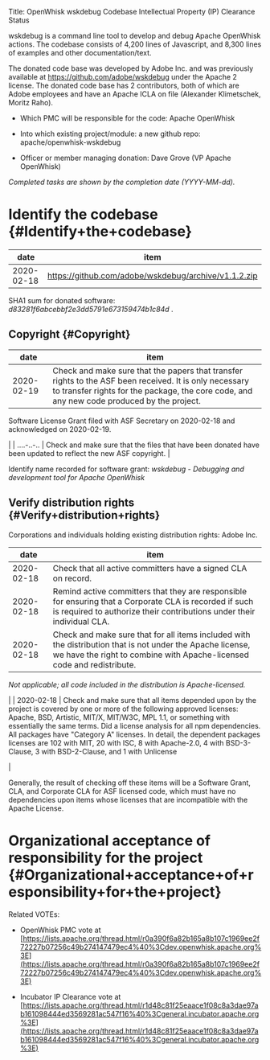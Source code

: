 Title: OpenWhisk wskdebug Codebase Intellectual Property (IP) Clearance Status


wskdebug is a command line tool to develop and debug Apache OpenWhisk actions. The codebase consists of 4,200 lines of Javascript, and 8,300 lines of examples and other documentation/text.


The donated code base was developed by Adobe Inc. and was previously available at https://github.com/adobe/wskdebug under the Apache 2 license. The donated code base has 2 contributors, both of which are Adobe employees and have an Apache ICLA on file (Alexander Klimetschek, Moritz Raho).



- Which PMC will be responsible for the code: Apache OpenWhisk


- Into which existing project/module: a new github repo: apache/openwhisk-wskdebug


- Officer or member managing donation: Dave Grove (VP Apache OpenWhisk)

 _Completed tasks are shown by the completion date (YYYY-MM-dd)._ 


# Identify the codebase {#Identify+the+codebase}

| date | item |
|------|------|
| 2020-02-18 | https://github.com/adobe/wskdebug/archive/v1.1.2.zip |

SHA1 sum for donated software: _d83281f6abcebbf2e3dd5791e673159474b1c84d_ .


## Copyright {#Copyright}

| date | item |
|------|------|
| 2020-02-19 | Check and make sure that the papers that transfer rights to the ASF been received. It is only necessary to transfer rights for the package, the core code, and any new code produced by the project.
Software License Grant filed with ASF Secretary on 2020-02-18 and acknowledged on 2020-02-19.

 |
| ....-..-.. | Check and make sure that the files that have been donated have been updated to reflect the new ASF copyright. |

Identify name recorded for software grant: _wskdebug - Debugging and development tool for Apache OpenWhisk_ 


## Verify distribution rights {#Verify+distribution+rights}

Corporations and individuals holding existing distribution rights: Adobe Inc.


| date | item |
|------|------|
| 2020-02-18 | Check that all active committers have a signed CLA on record. |
| 2020-02-18 | Remind active committers that they are responsible for ensuring that a Corporate CLA is recorded if such is required to authorize their contributions under their individual CLA. |
| 2020-02-18 | Check and make sure that for all items included with the distribution that is not under the Apache license, we have the right to combine with Apache-licensed code and redistribute.
 _Not applicable; all code included in the distribution is Apache-licensed._ 

 |
| 2020-02-18 | Check and make sure that all items depended upon by the project is covered by one or more of the following approved licenses: Apache, BSD, Artistic, MIT/X, MIT/W3C, MPL 1.1, or something with essentially the same terms.
Did a license analysis for all npm dependencies. All packages have "Category A" licenses. In detail, the dependent packages licenses are 102 with MIT, 20 with ISC, 8 with Apache-2.0, 4 with BSD-3-Clause, 3 with BSD-2-Clause, and 1 with Unlicense

 |

Generally, the result of checking off these items will be a Software Grant, CLA, and Corporate CLA for ASF licensed code, which must have no dependencies upon items whose licenses that are incompatible with the Apache License.


# Organizational acceptance of responsibility for the project {#Organizational+acceptance+of+responsibility+for+the+project}

Related VOTEs:



- OpenWhisk PMC vote at [https://lists.apache.org/thread.html/r0a390f6a82b165a8b107c1969ee2f72227b07256c49b274147479ec4%40%3Cdev.openwhisk.apache.org%3E](https://lists.apache.org/thread.html/r0a390f6a82b165a8b107c1969ee2f72227b07256c49b274147479ec4%40%3Cdev.openwhisk.apache.org%3E) 

- Incubator IP Clearance vote at [https://lists.apache.org/thread.html/r1d48c81f25eaace1f08c8a3dae97ab161098444ed3569281ac547f16%40%3Cgeneral.incubator.apache.org%3E](https://lists.apache.org/thread.html/r1d48c81f25eaace1f08c8a3dae97ab161098444ed3569281ac547f16%40%3Cgeneral.incubator.apache.org%3E) 
